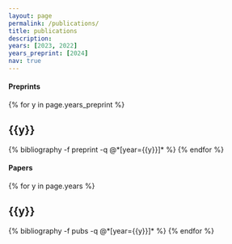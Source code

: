 ```yaml
---
layout: page
permalink: /publications/
title: publications
description:
years: [2023, 2022]
years_preprint: [2024]
nav: true
---
```


<!-- , 2020, 2019, 2018, 2017, 2016 -->

#### Preprints

<div class="publications">

{% for y in page.years_preprint %}

<h2 class="year">{{y}}</h2>
{% bibliography -f preprint -q @*[year={{y}}]* %}
{% endfor %}

</div>

<!-- <details>
<summary>Preprints</summary> -->
<!-- <div>

{% for y in page.years %}
  {% bibliography -f preprint -q @*[year={{y}}]* %}
{% endfor %}

</div> -->
<!-- </details> -->

<!-- #### Books

<div class="publications">

{% for y in page.years %}
  {% bibliography -f books -q @*[year={{y}}]* %}
{% endfor %}

</div> -->

#### Papers

<div class="publications">

{% for y in page.years %}

  <h2 class="year">{{y}}</h2>
  {% bibliography -f pubs -q @*[year={{y}}]* %}
{% endfor %}

</div>

<!-- #### Preprints and submissions -->

<!-- 1. Pooladian, A-A., and Niles-Weed, J. "Entropic estimation of optimal transport maps" (2021) [<a href="https://arxiv.org/pdf/2109.12004.pdf">PDF</a>] -->
<!--

#### Conference papers

1. Pooladian, A-A.\*, Finlay, C., Hoheisel, T., and Oberman, A. "A principled approach for generating adversarial images under non-smooth dissimilarity metrics", in _23rd International Conference on Artificial Intelligence and Statistics (AISTATS 2020)_. [<a href="https://github.com/APooladian/FarkasLayers">Github</a>] [<a href="https://arxiv.org/pdf/1908.01667.pdf">PDF</a>]
2. Finaly C.\*, Pooladian, A-A.\*, and Oberman, A., " The LogBarrier Adversarial Attack: Making effective use of decision boundary information", in _IEEE International Conference on Computer Vision (ICCV 2019)_ [<a href="https://github.com/cfinlay/logbarrier">Github</a>] [<a href="https://arxiv.org/pdf/1903.10396.pdf">PDF</a>]

#### Workshop papers

1. Finlay, C.\*, Gerolin, A.\*, Oberman, A., Pooladian A-A.\* (alphabetical) "Learning normalizing flows from Entropy-Kantorovich potentials", in _ICML workshop on Invertible Neural Networks, Normalizing Flows, and Explicit Likelihood Models (INNF+ 2020)_, with contributing talk, [<a href="https://arxiv.org/pdf/2006.06033.pdf">PDF</a>]

#### Journal articles

1. Hoheisel, T., Pablos, B., Pooladian, A-A., Schwartz, A., and Steverango, L. (alphabetical) "A study of one-parameter regularizations for mathematical programs with vanishing constraints", in _Optimization Methods and Software_ (2020) [<a href="https://arxiv.org/pdf/2006.15662.pdf">PDF</a>]

#### Deep learning projects

1. Pooladian, A-A.\*, Finlay, C., and Oberman, A., "Farkas layers: Don't shift the data, fix the geometry" (2019) [<a href="https://github.com/APooladian/FarkasLayers">Github</a>] [<a href="https://arxiv.org/pdf/1910.02840.pdf">PDF</a>]
2. Pooladian, A-A.\*, Iannantuono, A., Finlay, C., and Oberman, A., "A Langevin dynamics based approach to generating sparse adversarial perturbations" (2019) [<a href="http://www.math.mcgill.ca/apooladian/LangevinDynamicsPreprint.pdf">PDF</a>]
3. Pooladian, A-A.\*, Orfanides, G., "Sparse autoencoder using Scholtes relaxation scheme" (2018)
-->
<!-- #### Fun projects
4. Pooladian, A-A., "Batchwise projection algorithm onto total variation ball" (2019) [abcd](https://github.com/APooladian/TVProjection) -->
